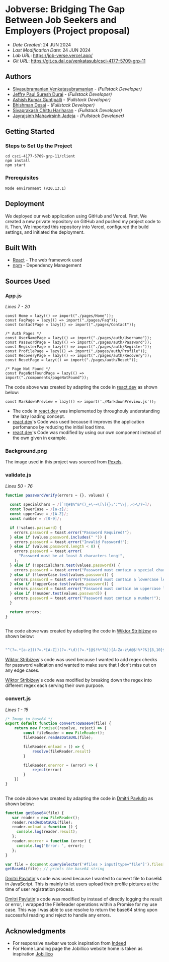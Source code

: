 # Jobverse: Bridging The Gap Between Job Seekers and Employers (Project proposal)


* *Date Created*: 24 JUN 2024
* *Last Modification Date*: 24 JUN 2024
* *Lab URL*: <https://job-verse.vercel.app/>
* *Git URL*: <https://git.cs.dal.ca/venkatasub/csci-4177-5709-grp-11>

## Authors

* [Sivasubramanian Venkatasubramanian](sv386677@dal.ca) - *(Fullstack Developer)*
* [Jeffry Paul Suresh Durai](jeffrypaul.sureshdurai@dal.ca) - *(Fullstack Developer)*
* [Ashish Kumar Guntipalli](as589490@dal.ca) - *(Fullstack Developer)*
* [Bhishman Desai](bhishman@dal.ca) - *(Fullstack Developer)*
* [Sivaprakash Chittu Hariharan](sivaprakash.chittu@dal.ca) - *(Fullstack Developer)*
* [Jayrajsinh Mahavirsinh Jadeja](jy688645@dal.ca) - *(Fullstack Developer)*

## Getting Started
### Steps to Set Up the Project   

```   git clone https://git.cs.dal.ca/venkatasub/csci-4177-5709-grp-11.git   
cd csci-4177-5709-grp-11/client      
npm install     
npm start  
```

### Prerequisites

```  
Node environment (v20.13.1) 

```  

## Deployment

We deployed our web application using GitHub and Vercel. First, We created a new private repository on GitHub and pushed my project code to it. Then, We imported this repository into Vercel, configured the build settings, and initiated the deployment.  

## Built With

* [React](https://react.dev/learn) - The web framework used
* [npm](https://docs.npmjs.com) - Dependency Management

## Sources Used

### App.js

*Lines 7 - 20*

```
const Home = lazy(() => import("./pages/Home"));
const FaqPage = lazy(() => import("./pages/Faq"));
const ContactPage = lazy(() => import("./pages/Contact"));

/* Auth Pages */
const UserNamePage = lazy(() => import("./pages/auth/Username"));
const PasswordPage = lazy(() => import("./pages/auth/Password"));
const RegisterPage = lazy(() => import("./pages/auth/Register"));
const ProfilePage = lazy(() => import("./pages/auth/Profile"));
const RecoveryPage = lazy(() => import("./pages/auth/Recovery"));
const ResetPage = lazy(() => import("./pages/auth/Reset"));

/* Page Not Found */
const PageNotFoundPage = lazy(() => import("./components/pageNotFound"));

```

The code above was created by adapting the code in [react.dev](https://react.dev/reference/react/lazy) as shown below: 

```
const MarkdownPreview = lazy(() => import('./MarkdownPreview.js'));

```

- The code in [react.dev](https://react.dev/reference/react/lazy) was implemented by throughouly understanding the lazy loading concept.
- [react.dev](https://react.dev/reference/react/lazy)'s Code was used because it improves the application perfomance by reducing the initial load time.
- [react.dev](https://react.dev/reference/react/lazy)'s Code was modified by using our own component instead of the own given in example.

### Background.png

The image used in this project was sourced from [Pexels](https://www.pexels.com/).


### validate.js

*Lines 50 - 76*

``` js
function passwordVerify(errors = {}, values) {
  
  const specialChars = /[`!@#$%^&*()_+\-=\[\]{};':"\\|,.<>\/?~]/;
  const lowerCase = /[a-z]/;
  const upperCase = /[A-Z]/;
  const number = /[0-9]/;

  if (!values.password) {
    errors.password = toast.error("Password Required!");
  } else if (values.password.includes(" ")) {
    errors.password = toast.error("Invalid Password!");
  } else if (values.password.length < 8) {
    errors.password = toast.error(
      "Password must be at least 8 characters long!",
    );
  } else if (!specialChars.test(values.password)) {
    errors.password = toast.error("Password must contain a special character!");
  } else if (!lowerCase.test(values.password)) {
    errors.password = toast.error("Password must contain a lowercase letter!");
  } else if (!upperCase.test(values.password)) {
    errors.password = toast.error("Password must contain an uppercase letter!");
  } else if (!number.test(values.password)) {
    errors.password = toast.error("Password must contain a number!");
  }

  return errors;
}   
  
```  

The code above was created by adapting the code in [Wiktor Stribiżew](https://stackoverflow.com/questions/19605150/regex-for-password-must-contain-at-least-eight-characters-at-least-one-number-a) as shown below:


```js

"^(?=.*[a-z])(?=.*[A-Z])(?=.*\d)(?=.*[@$!%*?&])[A-Za-z\d@$!%*?&]{8,10}$"

```

[Wiktor Stribiżew](https://stackoverflow.com/questions/19605150/regex-for-password-must-contain-at-least-eight-characters-at-least-one-number-a)'s code was used because I wanted to add regex checks for password validation and wanted to make sure that I don't miss out on any edge cases.

[Wiktor Stribiżew](https://stackoverflow.com/questions/19605150/regex-for-password-must-contain-at-least-eight-characters-at-least-one-number-a)'s code was modified by breaking down the regex into different regex each serving their own purpose.

### convert.js

*Lines 1 - 15*

``` js
/* Image to base64 */
export default function convertToBase64(file) {
    return new Promise((resolve, reject) => {
        const fileReader = new FileReader();
        fileReader.readAsDataURL(file);

        fileReader.onload = () => {
            resolve(fileReader.result)
        }

        fileReader.onerror = (error) => {
            reject(error)
        }
    })
}
  
```  

The code above was created by adapting the code in [Dmitri Pavlutin](https://stackoverflow.com/questions/36280818/how-to-convert-file-to-base64-in-javascript) as shown below:


```js
function getBase64(file) {
   var reader = new FileReader();
   reader.readAsDataURL(file);
   reader.onload = function () {
     console.log(reader.result);
   };
   reader.onerror = function (error) {
     console.log('Error: ', error);
   };
}

var file = document.querySelector('#files > input[type="file"]').files[0];
getBase64(file); // prints the base64 string
```



[Dmitri Pavlutin](https://stackoverflow.com/questions/36280818/how-to-convert-file-to-base64-in-javascript)'s code was used because I wanted to convert file to base64 in JavaScript. This is mainly to let users upload their profile pictures at the time of user registration process.

[Dmitri Pavlutin](https://stackoverflow.com/questions/36280818/how-to-convert-file-to-base64-in-javascript)'s code was modified by instead of directly logging the result or error, I wrapped the FileReader operations within a Promise for my use case. This way I was able to use resolve to return the base64 string upon successful reading and reject to handle any errors.


## Acknowledgments

* For responsive navbar we took inspiration from [Indeed](https://ca.indeed.com/)
* For Home Landing page the Jobillico website home is taken as inspiration [Jobillico](https://www.jobillico.com/en)
